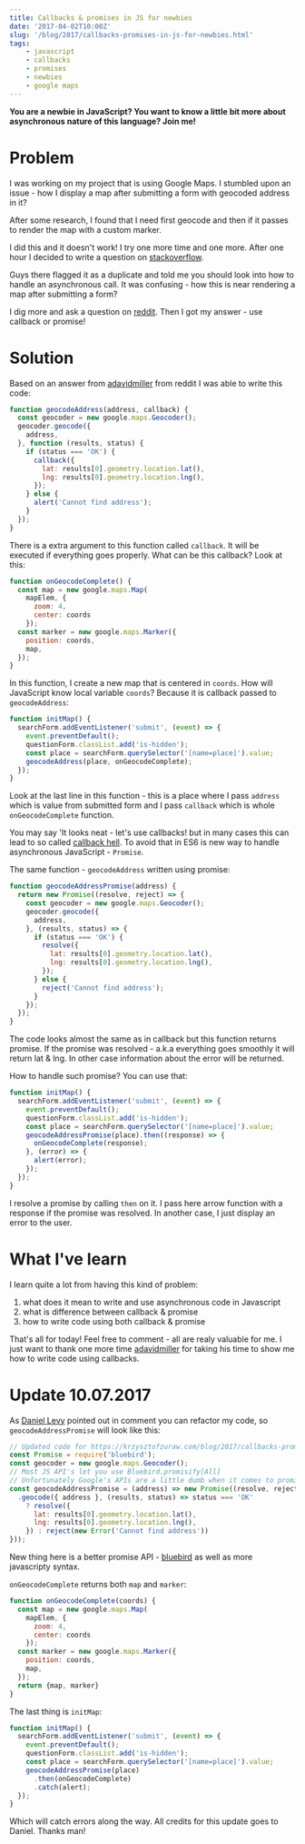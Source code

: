 ```yaml
---
title: Callbacks & promises in JS for newbies
date: '2017-04-02T10:00Z'
slug: '/blog/2017/callbacks-promises-in-js-for-newbies.html'
tags:
    - javascript
    - callbacks
    - promises
    - newbies
    - google maps
---
```


**You are a newbie in JavaScript? You want to know a little bit more
about asynchronous nature of this language? Join me!**

Problem
=======

I was working on my project that is using Google Maps. I stumbled upon
an issue - how I display a map after submitting a form with geocoded
address in it?

After some research, I found that I need first geocode and then if it
passes to render the map with a custom marker.

I did this and it doesn't work! I try one more time and one more. After
one hour I decided to write a question on
[stackoverflow](http://stackoverflow.com/questions/43029193/display-map-after-form-submission-with-geocoded-address).

Guys there flagged it as a duplicate and told me you should look into
how to handle an asynchronous call. It was confusing - how this is near
rendering a map after submitting a form?

I dig more and ask a question on
[reddit](https://www.reddit.com/r/learnjavascript/comments/61nq5t/display_map_after_form_submission_with_geocoded/).
Then I got my answer - use callback or promise!

Solution
========

Based on an answer from
[adavidmiller](https://www.reddit.com/user/adavidmiller) from reddit I
was able to write this code:

```javascript
function geocodeAddress(address, callback) {
  const geocoder = new google.maps.Geocoder();
  geocoder.geocode({
    address,
  }, function (results, status) {
    if (status === 'OK') {
      callback({
        lat: results[0].geometry.location.lat(),
        lng: results[0].geometry.location.lng(),
      });
    } else {
      alert('Cannot find address');
    }
  });
}
```

There is a extra argument to this function called `callback`. It will be
executed if everything goes properly. What can be this callback? Look at
this:

```javascript
function onGeocodeComplete() {
  const map = new google.maps.Map(
    mapElem, {
      zoom: 4,
      center: coords
    });
  const marker = new google.maps.Marker({
    position: coords,
    map,
  });
}
```

In this function, I create a new map that is centered in `coords`. How
will JavaScript know local variable `coords`? Because it is callback
passed to `geocodeAddress`:

```javascript
function initMap() {
  searchForm.addEventListener('submit', (event) => {
    event.preventDefault();
    questionForm.classList.add('is-hidden');
    const place = searchForm.querySelector('[name=place]').value;
    geocodeAddress(place, onGeocodeComplete);
  });
}
```

Look at the last line in this function - this is a place where I pass
`address` which is value from submitted form and I pass `callback` which
is whole `onGeocodeComplete` function.

You may say 'It looks neat - let's use callbacks! but in many cases this
can lead to so called [callback hell](http://callbackhell.com/). To
avoid that in ES6 is new way to handle asynchronous JavaScript -
`Promise`.

The same function - `geocodeAddress` written using promise:

```javascript
function geocodeAddressPromise(address) {
  return new Promise((resolve, reject) => {
    const geocoder = new google.maps.Geocoder();
    geocoder.geocode({
      address,
    }, (results, status) => {
      if (status === 'OK') {
        resolve({
          lat: results[0].geometry.location.lat(),
          lng: results[0].geometry.location.lng(),
        });
      } else {
        reject('Cannot find address');
      }
    });
  });
}
```

The code looks almost the same as in callback but this function returns
promise. If the promise was resolved - a.k.a everything goes smoothly it
will return lat & lng. In other case information about the error will be
returned.

How to handle such promise? You can use that:

```javascript
function initMap() {
  searchForm.addEventListener('submit', (event) => {
    event.preventDefault();
    questionForm.classList.add('is-hidden');
    const place = searchForm.querySelector('[name=place]').value;
    geocodeAddressPromise(place).then((response) => {
      onGeocodeComplete(response);
    }, (error) => {
      alert(error);
    });
  });
}
```

I resolve a promise by calling `then` on it. I pass here arrow function
with a response if the promise was resolved. In another case, I just
display an error to the user.

What I've learn
===============

I learn quite a lot from having this kind of problem:

1.  what does it mean to write and use asynchronous code in Javascript
2.  what is difference between callback & promise
3.  how to write code using both callback & promise

That's all for today! Feel free to comment - all are realy valuable for
me. I just want to thank one more time
[adavidmiller](https://www.reddit.com/user/adavidmiller) for taking his
time to show me how to write code using callbacks.

Update 10.07.2017
=================

As [Daniel Levy](https://github.com/justsml) pointed out in comment you
can refactor my code, so `geocodeAddressPromise` will look like this:

```javascript
// Updated code for https://krzysztofzuraw.com/blog/2017/callbacks-promises-in-js-for-newbies.html
const Promise = require('bluebird');
const geocoder = new google.maps.Geocoder();
// Most JS API's let you use Bluebird.promisify[All] 
// Unfortunately Google's APIs are a little dumb when it comes to promises and Node callbacks.
const geocodeAddressPromise = (address) => new Promise((resolve, reject) => geocoder
  .geocode({ address }, (results, status) => status === 'OK'
    ? resolve({
      lat: results[0].geometry.location.lat(),
      lng: results[0].geometry.location.lng(),
    }) : reject(new Error('Cannot find address'))
}));
```

New thing here is a better promise API -
[bluebird](http://bluebirdjs.com/docs/getting-started.html) as well as
more javascripty syntax.

`onGeocodeComplete` returns both `map` and `marker`:

```javascript
function onGeocodeComplete(coords) {
  const map = new google.maps.Map(
    mapElem, {
      zoom: 4,
      center: coords
    });
  const marker = new google.maps.Marker({
    position: coords,
    map,
  });
  return {map, marker}
}
```

The last thing is `initMap`:

```javascript
function initMap() {
  searchForm.addEventListener('submit', (event) => {
    event.preventDefault();
    questionForm.classList.add('is-hidden');
    const place = searchForm.querySelector('[name=place]').value;
    geocodeAddressPromise(place)
      .then(onGeocodeComplete)
      .catch(alert);
  });
}
```

Which will catch errors along the way. All credits for this update goes
to Daniel. Thanks man!
